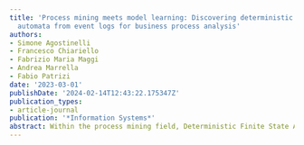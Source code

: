 ```yaml
---
title: 'Process mining meets model learning: Discovering deterministic finite state
  automata from event logs for business process analysis'
authors:
- Simone Agostinelli
- Francesco Chiariello
- Fabrizio Maria Maggi
- Andrea Marrella
- Fabio Patrizi
date: '2023-03-01'
publishDate: '2024-02-14T12:43:22.175347Z'
publication_types:
- article-journal
publication: '*Information Systems*'
abstract: Within the process mining field, Deterministic Finite State Automata (DFAs) are largely employed as foundation mechanisms to perform formal reasoning tasks over the information contained in the event logs, such as conformance checking, compliance monitoring and cross-organization process analysis, just to name a few. To support the above use cases, in this paper, we investigate how to leverage Model Learning (ML) algorithms for the automated discovery of DFAs from event logs. DFAs can be used as a fundamental building block to support not only the development of process analysis techniques, but also the implementation of instruments to support other phases of the Business Process Management (BPM) lifecycle such as business process design and enactment. The quality of the discovered DFAs is assessed wrt customized definitions of fitness, precision, generalization, and a standard notion of DFA simplicity. Finally, we use these metrics to benchmark ML algorithms against real-life and synthetically generated datasets, with the aim of studying their performance and investigate their suitability to be used for the development of BPM tools.
---
```

